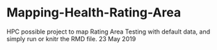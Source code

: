 # Mapping-Health-Rating-Area
HPC possible project to map Rating Area
Testing with default data, and simply run or knitr the RMD file.
23 May 2019
